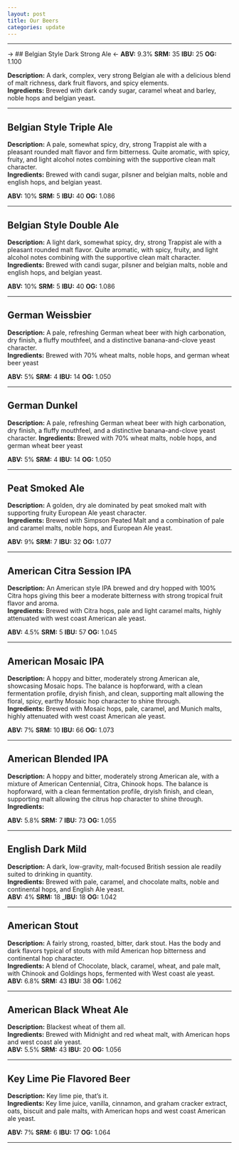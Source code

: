 ```yaml
---
layout: post
title: Our Beers
categories: update
---
```


___

-> ## Belgian Style Dark Strong Ale <-
__ABV:__ 9.3%
__SRM:__ 35
__IBU:__ 25
__OG:__ 1.100

**Description:**  A dark, complex, very strong Belgian ale with a delicious blend of malt richness, dark fruit flavors, and spicy elements. <br />
**Ingredients:**  Brewed with dark candy sugar, caramel wheat and barley, noble hops and belgian yeast. <br />

___

## Belgian Style Triple Ale
**Description:**  A pale, somewhat spicy, dry, strong Trappist ale with a pleasant rounded malt flavor and firm bitterness. Quite aromatic, with spicy, fruity, and light alcohol notes combining with the supportive clean malt character. <br />
**Ingredients:**  Brewed with candi sugar, pilsner and belgian malts, noble and english hops, and belgian yeast.<br />

__ABV:__ 10%
__SRM:__ 5
__IBU:__ 40
__OG:__ 1.086

___

## Belgian Style Double Ale
**Description:**  A light dark, somewhat spicy, dry, strong Trappist ale with a pleasant rounded malt flavor. Quite aromatic, with spicy, fruity, and light alcohol notes combining with the supportive clean malt character. <br />
**Ingredients:**  Brewed with candi sugar, pilsner and belgian malts, noble and english hops, and belgian yeast.<br />

__ABV:__ 10%
__SRM:__ 5
__IBU:__ 40
__OG:__ 1.086

___

## German Weissbier
**Description:**  A pale, refreshing German wheat beer with high carbonation, dry finish, a fluffy mouthfeel, and a distinctive banana-and-clove yeast character. <br />
**Ingredients:**  Brewed with 70% wheat malts, noble hops, and german wheat beer yeast <br />

__ABV:__ 5%
__SRM:__ 4
__IBU:__ 14
__OG:__ 1.050

___

## German Dunkel 
**Description:**  A pale, refreshing German wheat beer with high carbonation, dry finish, a fluffy mouthfeel, and a distinctive banana-and-clove yeast character.
**Ingredients:**  Brewed with 70% wheat malts, noble hops, and german wheat beer yeast <br />

__ABV:__ 5%
__SRM:__ 4
__IBU:__ 14
__OG:__ 1.050

___

## Peat Smoked Ale
**Description:**  A golden, dry ale dominated by peat smoked malt with supporting fruity European Ale yeast character. <br />
**Ingredients:**  Brewed with Simpson Peated Malt and a combination of pale and caramel malts, noble hops, and European Ale yeast. <br />

__ABV:__ 9%
__SRM:__ 7
__IBU:__ 32
__OG:__ 1.077

___

## American Citra Session IPA
**Description:**  An American style IPA  brewed and dry hopped with 100% Citra hops giving this beer a moderate bitterness with strong tropical fruit flavor and aroma. <br />
**Ingredients:**  Brewed with Citra hops, pale and light caramel malts, highly attenuated with west coast American ale yeast. <br />

__ABV:__ 4.5%
__SRM:__ 5
__IBU:__ 57
__OG:__ 1.045

___

## American Mosaic IPA
**Description:** A hoppy and bitter, moderately strong American ale, showcasing Mosaic hops.  The balance is hopforward, with a clean fermentation profile, dryish finish, and clean, supporting malt allowing the floral, spicy, earthy Mosaic hop character to shine through. <br />
**Ingredients:**  Brewed with Mosaic hops, pale, caramel, and Munich malts, highly attenuated with west coast American ale yeast. <br />

__ABV:__ 7%
__SRM:__ 10
__IBU:__ 66
__OG:__ 1.073

___

## American Blended IPA
**Description:** A hoppy and bitter, moderately strong American ale, with a mixture of American Centennial, Citra, Chinook hops.  The balance is hopforward, with a clean fermentation profile, dryish finish, and clean, supporting malt allowing the citrus hop character to shine through. <br />
**Ingredients:**

__ABV:__ 5.8%
__SRM:__ 7
__IBU:__ 73
__OG:__ 1.055
___

## English Dark Mild
**Description:** A dark, low-gravity, malt-focused British session ale readily suited to drinking in quantity.  <br />
**Ingredients:**  Brewed with pale, caramel, and chocolate malts, noble and continental hops, and English Ale yeast. <br />
__ABV:__ 4%
__SRM:__ 18
___IBU:__ 18
__OG:__ 1.042
___

## American Stout
**Description:** A fairly strong, roasted, bitter, dark stout. Has the body and dark flavors typical of stouts with mild American hop bitterness and continental hop character. <br />
**Ingredients:**  A blend of Chocolate, black, caramel, wheat, and pale malt, with Chinook and Goldings hops, fermented with West coast ale yeast. <br />
__ABV:__ 6.8% 
__SRM:__ 43 
__IBU:__ 38 
__OG:__ 1.062 

___

## American Black Wheat Ale
**Description:**  Blackest wheat of them all. <br />
**Ingredients:** Brewed with Midnight and red wheat malt, with American hops and west coast ale yeast. <br />
__ABV:__ 5.5%
__SRM:__ 43
__IBU:__ 20
__OG:__ 1.056

___

## Key Lime Pie Flavored Beer
**Description:**  Key lime pie, that’s it. <br />
**Ingredients:** Key lime juice, vanilla, cinnamon, and graham cracker extract, oats, biscuit and pale malts, with American hops and west coast American ale yeast. <br />

__ABV:__ 7%
__SRM:__ 6
__IBU:__ 17
__OG:__ 1.064

___

